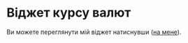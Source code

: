 # Віджет курсу валют

Ви можете переглянути мій віджет натиснувши ([на мене](https://23phantom23.github.io/UniversityPractica/)).
